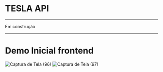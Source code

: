 # TESLA API

*****
Em construção
****

# Demo Inicial frontend 


![Captura de Tela (96)](https://user-images.githubusercontent.com/78994881/226660167-cd91e25f-3e64-49c4-a578-37eadc8ede4e.png)
![Captura de Tela (97)](https://user-images.githubusercontent.com/78994881/226660186-b990f42e-64b3-49ad-ad40-6254b0a7991e.png)
